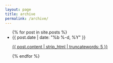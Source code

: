 ```yaml
---
layout: page
title: archive
permalink: /archive/
---
```


  <ul class="post-list">
    {% for post in site.posts %}
      <li>
      <span class="post-meta">{{ post.date | date: "%b %-d, %Y" }}</span>
      <p>
      <a class="post-link" href="{{ post.url | prepend: site.baseurl }}">{{ post.content | strip_html | truncatewords: 5 }}
      </a>
      </p>
      </li>
    {% endfor %}
  </ul>
